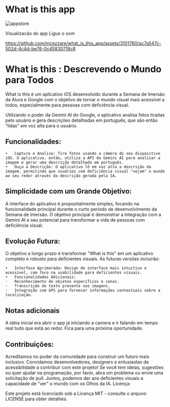 # What is this app
![appstore](https://github.com/mcezzare/what_is_this_app/assets/3101760/4be54edc-1039-49ed-9af5-9f89f065c2df)

Visualizacão do app *Ligue o som*

https://github.com/mcezzare/what_is_this_app/assets/3101760/ac7a547c-502d-4c4d-be76-0c45830718c8


# What is this : Descrevendo o Mundo para Todos

What is this é um aplicativo iOS desenvolvido durante a Semana de Imersão da Alura e Google com o objetivo de tornar o mundo visual mais acessível a todos, especialmente para pessoas com deficiência visual.

Utilizando o poder da Gemini AI do Google, o aplicativo analisa fotos tiradas pelo usuário e gera descrições detalhadas em português, que são então "lidas" em voz alta para o usuário.
## Funcionalidades:
	•	Capture e Analise: Tire fotos usando a câmera do seu dispositivo iOS. O aplicativo, então, utiliza a API da Gemini AI para analisar a imagem e gerar uma descrição detalhada em português.
	•	Ouça a Descrição: O aplicativo lê em voz alta a descrição da imagem, permitindo que usuários com deficiência visual "vejam" o mundo ao seu redor através da descrição gerada pela IA.
## Simplicidade com um Grande Objetivo:
A interface do aplicativo é propositalmente simples, focando na funcionalidade principal durante o curto período de desenvolvimento da Semana de Imersão. O objetivo principal é demonstrar a integração com a Gemini AI e seu potencial para transformar a vida de pessoas com deficiência visual.
## Evolução Futura:
O objetivo a longo prazo é transformar "What is this" em um aplicativo completo e robusto para deficientes visuais. As futuras versões incluirão:

	•	Interface Aprimorada: Design de interface mais intuitivo e acessível, com foco na usabilidade para deficientes visuais.
	•	Funcionalidades Adicionais:
	◦	Reconhecimento de objetos específicos e cenas.
	◦	Transcrição de texto presente nas imagens.
	◦	Integração com GPS para fornecer informações contextuais sobre a localização.

## Notas adicionais 
A idéia inicial era abrir o app já iniciando a camera e ir falando em tempo real tudo que está ao redor. Fica para uma próxima oportunidade. 

## Contribuições:
Acreditamos no poder da comunidade para construir um futuro mais inclusivo. Convidamos desenvolvedores, designers e entusiastas da acessibilidade a contribuir com este projeto! Se você tem ideias, sugestões ou quer ajudar na programação, por favor, abra um problema ou envie uma solicitação de pull.
Juntos, podemos dar aos deficientes visuais a capacidade de "ver" o mundo com os Olhos da IA.
Licença:

Este projeto está licenciado sob a Licença MIT - consulte o arquivo LICENSE para obter detalhes.
